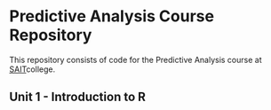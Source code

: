 # Predictive Analysis Course Repository
This repository consists of code for the Predictive Analysis course at [SAIT](https://www.sait.ca/)college.

## Unit 1 - Introduction to R

